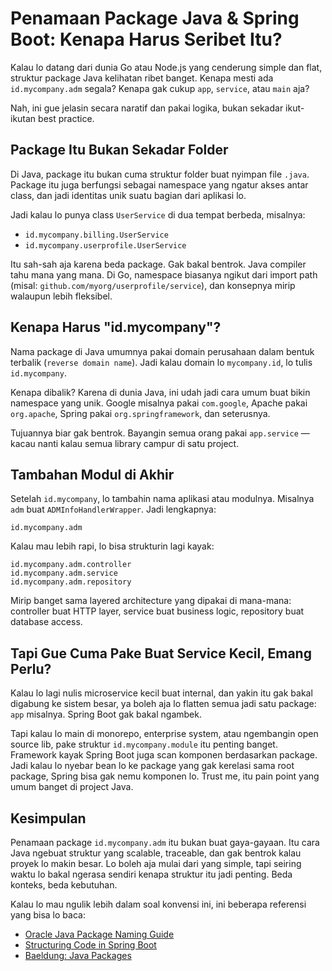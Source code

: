 
# Penamaan Package Java & Spring Boot: Kenapa Harus Seribet Itu?

Kalau lo datang dari dunia Go atau Node.js yang cenderung simple dan flat, struktur package Java kelihatan ribet banget. Kenapa mesti ada `id.mycompany.adm` segala? Kenapa gak cukup `app`, `service`, atau `main` aja?

Nah, ini gue jelasin secara naratif dan pakai logika, bukan sekadar ikut-ikutan best practice.

## Package Itu Bukan Sekadar Folder

Di Java, package itu bukan cuma struktur folder buat nyimpan file `.java`. Package itu juga berfungsi sebagai namespace yang ngatur akses antar class, dan jadi identitas unik suatu bagian dari aplikasi lo.

Jadi kalau lo punya class `UserService` di dua tempat berbeda, misalnya:

* `id.mycompany.billing.UserService`
* `id.mycompany.userprofile.UserService`

Itu sah-sah aja karena beda package. Gak bakal bentrok. Java compiler tahu mana yang mana. Di Go, namespace biasanya ngikut dari import path (misal: `github.com/myorg/userprofile/service`), dan konsepnya mirip walaupun lebih fleksibel.

## Kenapa Harus "id.mycompany"?

Nama package di Java umumnya pakai domain perusahaan dalam bentuk terbalik (`reverse domain name`). Jadi kalau domain lo `mycompany.id`, lo tulis `id.mycompany`.

Kenapa dibalik? Karena di dunia Java, ini udah jadi cara umum buat bikin namespace yang unik. Google misalnya pakai `com.google`, Apache pakai `org.apache`, Spring pakai `org.springframework`, dan seterusnya.

Tujuannya biar gak bentrok. Bayangin semua orang pakai `app.service` — kacau nanti kalau semua library campur di satu project.

## Tambahan Modul di Akhir

Setelah `id.mycompany`, lo tambahin nama aplikasi atau modulnya. Misalnya `adm` buat `ADMInfoHandlerWrapper`. Jadi lengkapnya:

```
id.mycompany.adm
```

Kalau mau lebih rapi, lo bisa strukturin lagi kayak:

```
id.mycompany.adm.controller
id.mycompany.adm.service
id.mycompany.adm.repository
```

Mirip banget sama layered architecture yang dipakai di mana-mana: controller buat HTTP layer, service buat business logic, repository buat database access.

## Tapi Gue Cuma Pake Buat Service Kecil, Emang Perlu?

Kalau lo lagi nulis microservice kecil buat internal, dan yakin itu gak bakal digabung ke sistem besar, ya boleh aja lo flatten semua jadi satu package: `app` misalnya. Spring Boot gak bakal ngambek.

Tapi kalau lo main di monorepo, enterprise system, atau ngembangin open source lib, pake struktur `id.mycompany.module` itu penting banget. Framework kayak Spring Boot juga scan komponen berdasarkan package. Jadi kalau lo nyebar bean lo ke package yang gak kerelasi sama root package, Spring bisa gak nemu komponen lo. Trust me, itu pain point yang umum banget di project Java.

## Kesimpulan

Penamaan package `id.mycompany.adm` itu bukan buat gaya-gayaan. Itu cara Java ngebuat struktur yang scalable, traceable, dan gak bentrok kalau proyek lo makin besar. Lo boleh aja mulai dari yang simple, tapi seiring waktu lo bakal ngerasa sendiri kenapa struktur itu jadi penting. Beda konteks, beda kebutuhan.

Kalau lo mau ngulik lebih dalam soal konvensi ini, ini beberapa referensi yang bisa lo baca:

* [Oracle Java Package Naming Guide](https://docs.oracle.com/javase/tutorial/java/package/namingpkgs.html)
* [Structuring Code in Spring Boot](https://docs.spring.io/spring-boot/reference/using/structuring-your-code.html)
* [Baeldung: Java Packages](https://www.baeldung.com/java-packages)